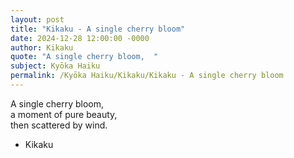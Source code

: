 ```yaml
---
layout: post
title: "Kikaku - A single cherry bloom"
date: 2024-12-28 12:00:00 -0000
author: Kikaku
quote: "A single cherry bloom,  "
subject: Kyōka Haiku
permalink: /Kyōka Haiku/Kikaku/Kikaku - A single cherry bloom
---
```


A single cherry bloom,  
a moment of pure beauty,  
then scattered by wind.

- Kikaku
